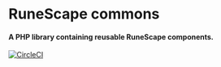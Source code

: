 # RuneScape commons

#### A PHP library containing reusable RuneScape components.

[![CircleCI](https://circleci.com/gh/villermen/runescape-commons.svg?style=svg)](https://circleci.com/gh/villermen/runescape-commons)

